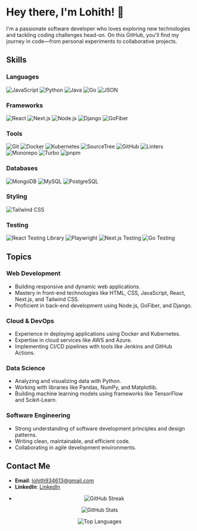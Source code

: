 
# Hey there, I'm Lohith! 👋

I'm a passionate software developer who loves exploring new technologies and tackling coding challenges head-on. On this GitHub, you'll find my journey in code—from personal experiments to collaborative projects.

## Skills

### Languages
![JavaScript](https://img.shields.io/badge/JavaScript-F7DF1E?logo=javascript&logoColor=black)
![Python](https://img.shields.io/badge/Python-3776AB?logo=python&logoColor=white)
![Java](https://img.shields.io/badge/Java-007396?logo=java&logoColor=white)
![Go](https://img.shields.io/badge/Go-00ADD8?logo=go&logoColor=white)
![JSON](https://img.shields.io/badge/JSON-000000?logo=json&logoColor=white)

### Frameworks
![React](https://img.shields.io/badge/React-61DAFB?logo=react&logoColor=white)
![Next.js](https://img.shields.io/badge/Next.js-000000?logo=next.js&logoColor=white)
![Node.js](https://img.shields.io/badge/Node.js-339933?logo=node.js&logoColor=white)
![Django](https://img.shields.io/badge/Django-092E20?logo=django&logoColor=white)
![GoFiber](https://img.shields.io/badge/GoFiber-00ADD8?logo=go&logoColor=white)

### Tools
![Git](https://img.shields.io/badge/Git-F05032?logo=git&logoColor=white)
![Docker](https://img.shields.io/badge/Docker-2496ED?logo=docker&logoColor=white)
![Kubernetes](https://img.shields.io/badge/Kubernetes-326CE5?logo=kubernetes&logoColor=white)
![SourceTree](https://img.shields.io/badge/SourceTree-0052CC?logo=sourcetree&logoColor=white)
![GitHub](https://img.shields.io/badge/GitHub-181717?logo=github&logoColor=white)
![Linters](https://img.shields.io/badge/Linters-000000?logo=eslint&logoColor=white)
![Monorepo](https://img.shields.io/badge/Monorepo-000000?logo=monorepo&logoColor=white)
![Turbo](https://img.shields.io/badge/Turbo-000000?logo=turbo&logoColor=white)
![pnpm](https://img.shields.io/badge/pnpm-000000?logo=pnpm&logoColor=white)

### Databases
![MongoDB](https://img.shields.io/badge/MongoDB-47A248?logo=mongodb&logoColor=white)
![MySQL](https://img.shields.io/badge/MySQL-4479A1?logo=mysql&logoColor=white)
![PostgreSQL](https://img.shields.io/badge/PostgreSQL-336791?logo=postgresql&logoColor=white)

### Styling
![Tailwind CSS](https://img.shields.io/badge/Tailwind_CSS-38B2AC?logo=tailwind-css&logoColor=white)

### Testing
![React Testing Library](https://img.shields.io/badge/React_Testing_Library-E33332?logo=testing-library&logoColor=white)
![Playwright](https://img.shields.io/badge/Playwright-45BA14?logo=playwright&logoColor=white)
![Next.js Testing](https://img.shields.io/badge/Next.js_Testing-000000?logo=next.js&logoColor=white)
![Go Testing](https://img.shields.io/badge/Go_Testing-00ADD8?logo=go&logoColor=white)

## Topics

### Web Development
- Building responsive and dynamic web applications.
- Mastery in front-end technologies like HTML, CSS, JavaScript, React, Next.js, and Tailwind CSS.
- Proficient in back-end development using Node.js, GoFiber, and Django.

### Cloud & DevOps
- Experience in deploying applications using Docker and Kubernetes.
- Expertise in cloud services like AWS and Azure.
- Implementing CI/CD pipelines with tools like Jenkins and GitHub Actions.

### Data Science
- Analyzing and visualizing data with Python.
- Working with libraries like Pandas, NumPy, and Matplotlib.
- Building machine learning models using frameworks like TensorFlow and Scikit-Learn.

### Software Engineering
- Strong understanding of software development principles and design patterns.
- Writing clean, maintainable, and efficient code.
- Collaborating in agile development environments.

## Contact Me

- **Email**: [lohith934613@gmail.com](mailto:lohith934613@gmail.com)
- **LinkedIn**: [LinkedIn](https://www.linkedin.com/in/lohith1616/)
- <p align="center">
  <img src="https://github-readme-streak-stats.herokuapp.com?user=Lohith016&theme=dark" alt="GitHub Streak" />
</p>

<p align="center">
  <img src="https://github-readme-stats.vercel.app/api?username=Lohith016&show_icons=true&theme=dark" alt="GitHub Stats" />
</p>

<p align="center">
  <img src="https://github-readme-stats.vercel.app/api/top-langs/?username=Lohith016&layout=compact&theme=dark" alt="Top Languages" />
</p>


